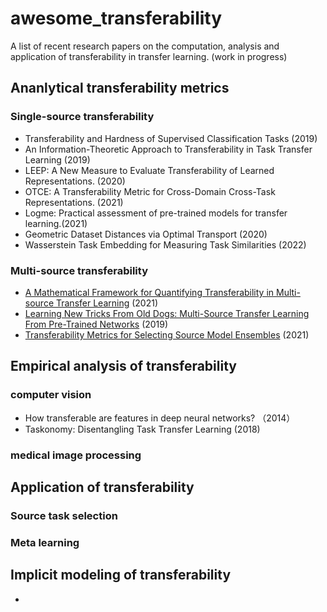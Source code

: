 # awesome_transferability
A list of recent research papers on the computation, analysis and application of transferability in transfer learning. 
(work in progress)

## Ananlytical transferability metrics
### Single-source transferability
- Transferability and Hardness of Supervised Classification Tasks (2019)
-  An Information-Theoretic Approach
to Transferability in Task Transfer Learning (2019)  
-  LEEP: A New Measure to Evaluate Transferability of
Learned Representations. (2020)
-  OTCE: A Transferability Metric for Cross-Domain Cross-Task Representations. (2021)
-  Logme: Practical
assessment of pre-trained models for transfer learning.(2021)
-  Geometric Dataset Distances via Optimal Transport (2020)
- Wasserstein Task Embedding for Measuring Task Similarities (2022)
### Multi-source transferability
- [A Mathematical Framework for Quantifying Transferability in Multi-source Transfer Learning](https://proceedings.neurips.cc/paper/2021/hash/db9ad56c71619aeed9723314d1456037-Abstract.html) (2021)
- [Learning New Tricks From Old Dogs: Multi-Source Transfer Learning From Pre-Trained Networks](https://proceedings.neurips.cc/paper/2019/hash/6048ff4e8cb07aa60b6777b6f7384d52-Abstract.html) (2019)
- [Transferability Metrics for Selecting Source Model Ensembles](https://arxiv.org/abs/2111.13011) (2021)
## Empirical analysis of transferability
### computer vision
- How transferable are features in deep neural networks? （2014）
- Taskonomy: Disentangling Task Transfer Learning (2018)
### medical image processing
 


## Application of transferability 
 

### Source task selection 
### Meta learning

## Implicit modeling of transferability 
- 
